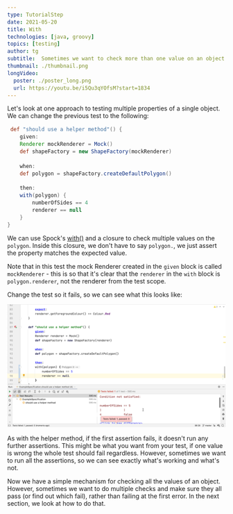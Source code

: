```yaml
---
type: TutorialStep
date: 2021-05-20
title: With
technologies: [java, groovy]
topics: [testing]
author: tg
subtitle:  Sometimes we want to check more than one value on an object. We can use `with` to do this.
thumbnail: ./thumbnail.png
longVideo:
  poster: ./poster_long.png
  url: https://youtu.be/i5Qu3qYOfsM?start=1834
---
```


Let's look at one approach to testing multiple properties of a single object. We can change the previous test to the following:

```groovy
 def "should use a helper method"() {
    given:
    Renderer mockRenderer = Mock()
    def shapeFactory = new ShapeFactory(mockRenderer)

    when:
    def polygon = shapeFactory.createDefaultPolygon()

    then:
    with(polygon) {
        numberOfSides == 4
        renderer == null
    }
}
```
We can use Spock's [with()](https://spockframework.org/spock/docs/2.0/all_in_one.html#_using_with_for_expectations) and a closure to check multiple values on the `polygon`. Inside this closure, we don't have to say `polygon.`, we just assert the property matches the expected value.

Note that in this test the mock Renderer created in the `given` block is called `mockRenderer` - this is so that it's clear that the `renderer` in the `with` block is `polygon.renderer`, not the renderer from the test scope.

Change the test so it fails, so we can see what this looks like:

![](./24.png)

As with the helper method, if the first assertion fails, it doesn't run any further assertions. This might be what you want from your test, if one value is wrong the whole test should fail regardless. However, sometimes we want to run all the assertions, so we can see exactly what's working and what's not.

Now we have a simple mechanism for checking all the values of an object. However, sometimes we want to do multiple checks and make sure they all pass (or find out which fail), rather than failing at the first error. In the next section, we look at how to do that.